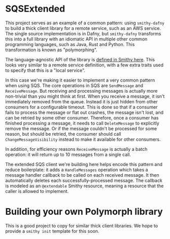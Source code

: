 # SQSExtended

This project serves as an example of a common pattern:
using `smithy-dafny` to build a thick client library for a remote service,
such as an AWS service.
The single source implementation is in Dafny,
but `smithy-dafny` transforms this into a full library with an idiomatic API
in multiple other common programming languages,
such as Java, Rust and Python.
This transformation is known as "polymorphing".

The language-agnostic API of the library is
[defined in Smithy here](Model/sqsextended.smithy).
This looks very similar to a remote service definition,
with a few extra traits used to specify that this is a "local service".

In this case we're making it easier to implement a very common pattern
when using SQS.
The core operations in SQS are `SendMessage` and `ReceiveMessage`.
But receiving and processing messages is actually more non-trivial than you might think at first.
When you receive a message, it isn't immediately removed from the queue.
Instead it is just hidden from other consumers for a configurable timeout.
This is done so that if a consumer fails to process the message or flat out crashes,
the message isn't lost, and can be retried by some other consumer.
Therefore, once a consumer has finished processing a message,
it needs to call `DeleteMessage` to explicitly remove the message.
Or if the message couldn't be processed for some reason,
but should be retried,
the consumer should call `ChangeMessageVisibility` instead
to make it available for other consumers.

In addition, for efficiency reasons `ReceiveMessage` is actually a batch operation:
it will return up to 10 messages from a single call.

The extended SQS client we're building here helps encode this pattern
and reduce boilerplate: it adds a `HandleMessages` operation
which takes a message handler callback to be called on each received message.
It then automatically deletes each successfully-processed message.
The callback is modeled as an `@extendable` Smithy resource,
meaning a resource that the caller is allowed to implement.

# Building your own Polymorph library

This is a good project to copy for similar thick client libraries.
We hope to provide a `smithy init` template for this soon.
